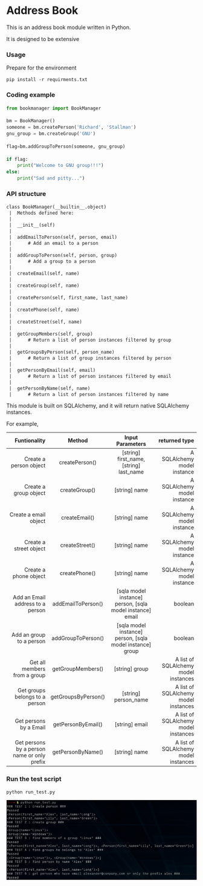 Address Book
=============

This is an address book module written in Python.

It is designed to be extensive


### Usage
Prepare for the environment
```
pip install -r requirments.txt
```

### Coding example
```python
from bookmanager import BookManager

bm = BookManager()
someone = bm.createPerson('Richard', 'Stallman')
gnu_group = bm.createGroup('GNU')

flag=bm.addGroupToPerson(someone, gnu_group)

if flag:
    print("Welcome to GNU group!!!")
else:
    print("Sad and pitty...")

```


### API structure
```
class BookManager(__builtin__.object)
 |  Methods defined here:
 |
 |  __init__(self)
 |
 |  addEmailToPerson(self, person, email)
 |      # Add an email to a person
 |
 |  addGroupToPerson(self, person, group)
 |      # Add a group to a person
 |
 |  createEmail(self, name)
 |
 |  createGroup(self, name)
 |
 |  createPerson(self, first_name, last_name)
 |
 |  createPhone(self, name)
 |
 |  createStreet(self, name)
 |
 |  getGroupMembers(self, group)
 |      # Return a list of person instances filtered by group
 |
 |  getGroupsByPerson(self, person_name)
 |      # Return a list of group instances filtered by person
 |
 |  getPersonByEmail(self, email)
 |      # Return a list of person instances filtered by email
 |
 |  getPersonByName(self, name)
 |      # Return a list of person instances filtered by name
 ```

 This module is built on SQLAlchemy, and it will return native SQLAlchemy instances. 
 
 For example,

 | Funtionality | Method | Input Parameters | returned type | 
 | ----------: | :----: | :--------------: | ------------:|
 | Create a person object | createPerson() | [string] first_name, [string] last_name | A SQLAlchemy model instance |
 | Create a group object | createGroup() | [string] name |A SQLAlchemy model instance |
 | Create a email object | createEmail() | [string] name |A SQLAlchemy model instance |
 | Create a street object | createStreet() | [string] name |A SQLAlchemy model instance |
 | Create a phone object | createPhone() | [string] name |A SQLAlchemy model instance |
 | Add an Email address to a person | addEmailToPerson() | [sqla model instance] person, [sqla model instance] email | boolean |
 | Add an group to a person | addGroupToPerson() | [sqla model instance] person, [sqla model instance] group | boolean |
 | Get all members from a group | getGroupMembers() | [string] group | A list of SQLAlchemy model instances |
 | Get groups belongs to a person | getGroupsByPerson() | [string] person_name | A list of SQLAlchemy model instances |
 | Get persons by a Email | getPersonByEmail() | [string] email | A list of SQLAlchemy model instances |
 | Get persons by a person name or only prefix | getPersonByName() | [string] name | A list of SQLAlchemy model instances |


 

### Run the test script

```
python run_test.py
```

![image test](https://github.com/xros/addressbook/blob/master/static/snapshot355.png?raw=true)
